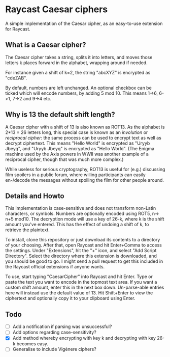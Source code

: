 # Raycast Caesar ciphers
A simple implementation of the Caesar cipher, as an easy-to-use extension for Raycast.

## What is a Caesar cipher?
The Caesar cipher takes a string, splits it into letters, and moves those letters k places forward in the alphabet, wrapping around if needed.

For instance given a shift of k=2, the string "abcXYZ" is encrypted as "cdeZAB".

By default, numbers are left unchanged. An optional checkbox can be ticked which will encode numbers, by adding 5 mod 10. This means 1->6, 6->1, 7->2 and 9->4 etc.


## Why is 13 the default shift length?
A Caesar cipher with a shift of 13 is also known as ROT13. As the alphabet is 2\*13 = 26 letters long, this special case is known as an _involution_ or _reciprocal cipher_: the same process can be used to encrypt text as well as decrypt ciphertext. This means "Hello World" is encrypted as "Uryyb Jbeyq", and "Uryyb Jbeyq" is encrypted as "Hello World".
(The Enigma machine used by the Axis powers in WWII was another example of a reciprocal cipher, though that was much more complex.)

While useless for serious cryptography, ROT13 is useful for (e.g.) discussing film spoilers in a public forum, where willing participants can easily en-/decode the messages without spoiling the film for other people around.


## Details and Howto
This implementation is case-sensitive and does not transform non-Latin characters, or symbols. Numbers are optionally encoded using ROT5, n-> n+5 mod10. The decryption mode will use a key of 26-k, where k is the shift amount you've entered. This has the effect of undoing a shift of k, to retrieve the plaintext.

To install, clone this repository or just download its contents to a directory of your choosing. After that, open Raycast and hit Enter+Comma to access the settings. Under "Extensions", hit the "+" icon, and select "Add Script Directory". Select the directory where this extension is downloaded, and you should be good to go. I might send a pull request to get this included in the Raycast official extensions if anyone wants.

To use, start typing "CaesarCipher" into Raycast and hit Enter. Type or paste the text you want to encode in the topmost text area. If you want a custom shift amount, enter this in the next box down. Un-parse-able entries here will instead use the default value of 13. Hit Shift+Enter to view the ciphertext and optionally copy it to your clipboard using Enter.

## Todo
- [ ] Add a notification if parsing was unsuccessful?
- [ ] Add options regarding case-sensitivity?
- [x] Add method whereby encrypting with key k and decrypting with key 26-k becomes easy.
- [ ] Generalise to include Vigènere ciphers?
